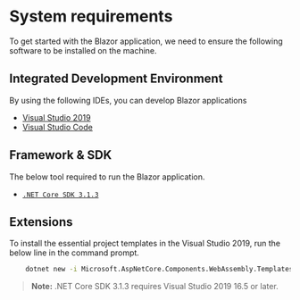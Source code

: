 # System requirements

To get started with the Blazor application, we need to ensure the following software to be installed on the machine.

## Integrated Development Environment

By using the following IDEs, you can develop Blazor applications

* [Visual Studio 2019](https://visualstudio.microsoft.com/vs/)
* [Visual Studio Code](https://code.visualstudio.com/download)

## Framework & SDK

The below tool required to run the Blazor application.

* [`.NET Core SDK 3.1.3`](https://dotnet.microsoft.com/download/dotnet-core/3.1)

## Extensions

To install the essential project templates in the Visual Studio 2019, run the below line in the command prompt.

```bash
    dotnet new -i Microsoft.AspNetCore.Components.WebAssembly.Templates::3.2.0-rc1.20223.4
 ```

> **Note:** .NET Core SDK 3.1.3 requires Visual Studio 2019 16.5 or later.